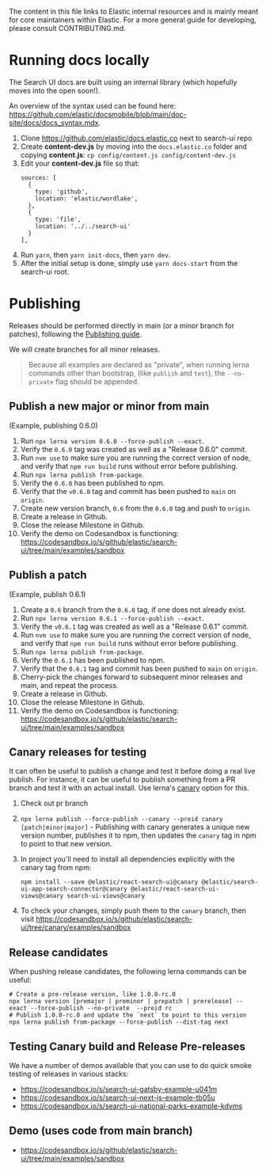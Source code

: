 The content in this file links to Elastic internal resources and is mainly meant for core maintainers within Elastic. For a more general guide for developing, please consult CONTRIBUTING.md.

# Running docs locally

The Search UI docs are built using an internal library (which hopefully moves into the open soon!).

An overview of the syntax used can be found here: https://github.com/elastic/docsmobile/blob/main/doc-site/docs/docs_syntax.mdx.

1. Clone https://github.com/elastic/docs.elastic.co next to search-ui repo
2. Create **content-dev.js** by moving into the `docs.elastic.co` folder and copying **content.js**: `cp config/content.js config/content-dev.js`
3. Edit your **content-dev.js** file so that:
   ```
   sources: [
     {
       type: 'github',
       location: 'elastic/wordlake',
     },
     {
       type: 'file',
       location: '../../search-ui'
     }
   ],
   ```
4. Run `yarn`, then `yarn init-docs`, then `yarn dev`.
5. After the initial setup is done, simply use `yarn docs-start` from the search-ui root.

# Publishing

Releases should be performed directly in main (or a minor branch for patches), following the [Publishing guide](./PUBLISHING.md).

We will create branches for all minor releases.

> Because all examples are declared as "private", when running lerna commands other than bootstrap, (like `publish` and `test`), the `--no-private` flag should be appended.

## Publish a new major or minor from main

(Example, publishing 0.6.0)

1. Run `npx lerna version 0.6.0 --force-publish --exact`.
1. Verify the `0.6.0` tag was created as well as a "Release 0.6.0" commit.
1. Run `nvm use` to make sure you are running the correct version of node, and verify that `npm run build` runs without error before publishing.
1. Run `npx lerna publish from-package`.
1. Verify the `0.6.0` has been published to npm.
1. Verify that the `v0.6.0` tag and commit has been pushed to `main` on `origin`.
1. Create new version branch, `0.6` from the `0.6.0` tag and push to `origin`.
1. Create a release in Github.
1. Close the release Milestone in Github.
1. Verify the demo on Codesandbox is functioning: https://codesandbox.io/s/github/elastic/search-ui/tree/main/examples/sandbox

## Publish a patch

(Example, publish 0.6.1)

1. Create a `0.6` branch from the `0.6.0` tag, if one does not already exist.
1. Run `npx lerna version 0.6.1 --force-publish --exact`.
1. Verify the `v0.6.1` tag was created as well as a "Release 0.6.1" commit.
1. Run `nvm use` to make sure you are running the correct version of node, and verify that `npm run build` runs without error before publishing.
1. Run `npx lerna publish from-package`.
1. Verify the `0.6.1` has been published to npm.
1. Verify that the `0.6.1` tag and commit has been pushed to `main` on `origin`.
1. Cherry-pick the changes forward to subsequent minor releases and main, and repeat the process.
1. Create a release in Github.
1. Close the release Milestone in Github.
1. Verify the demo on Codesandbox is functioning: https://codesandbox.io/s/github/elastic/search-ui/tree/main/examples/sandbox

## Canary releases for testing

It can often be useful to publish a change and test it before doing a real live publish. For instance, it can be useful to publish something from a PR branch and test it with an actual install. Use lerna's [canary](https://github.com/lerna/lerna/tree/main/commands/publish#--canary)
option for this.

1. Check out pr branch
1. `npx lerna publish --force-publish --canary --preid canary [patch|minor|major]` - Publishing with canary generates a unique new version number, publishes it to npm, then updates the `canary` tag in npm to point to that new version.
1. In project you'll need to install all dependencies explicitly with the canary tag from npm:

   ```
   npm install --save @elastic/react-search-ui@canary @elastic/search-ui-app-search-connector@canary @elastic/react-search-ui-views@canary search-ui-views@canary
   ```

1. To check your changes, simply push them to the `canary` branch, then visit https://codesandbox.io/s/github/elastic/search-ui/tree/canary/examples/sandbox

## Release candidates

When pushing release candidates, the following lerna commands can be useful:

```
# Create a pre-release version, like 1.0.0-rc.0
npx lerna version [premajor | preminor | prepatch | prerelease] --exact --force-publish --no-private  --preid rc
# Publish 1.0.0-rc.0 and update the `next` to point to this version
npx lerna publish from-package --force-publish --dist-tag next
```

## Testing Canary build and Release Pre-releases

We have a number of demos available that you can use to do quick smoke testing of releases in various
stacks:

- https://codesandbox.io/s/search-ui-gatsby-example-u041m
- https://codesandbox.io/s/search-ui-next-js-example-tb05u
- https://codesandbox.io/s/search-ui-national-parks-example-kdyms

## Demo (uses code from main branch)

- https://codesandbox.io/s/github/elastic/search-ui/tree/main/examples/sandbox
